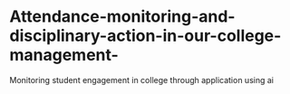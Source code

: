 # Attendance-monitoring-and-disciplinary-action-in-our-college-management-
Monitoring student engagement in college through application using ai
